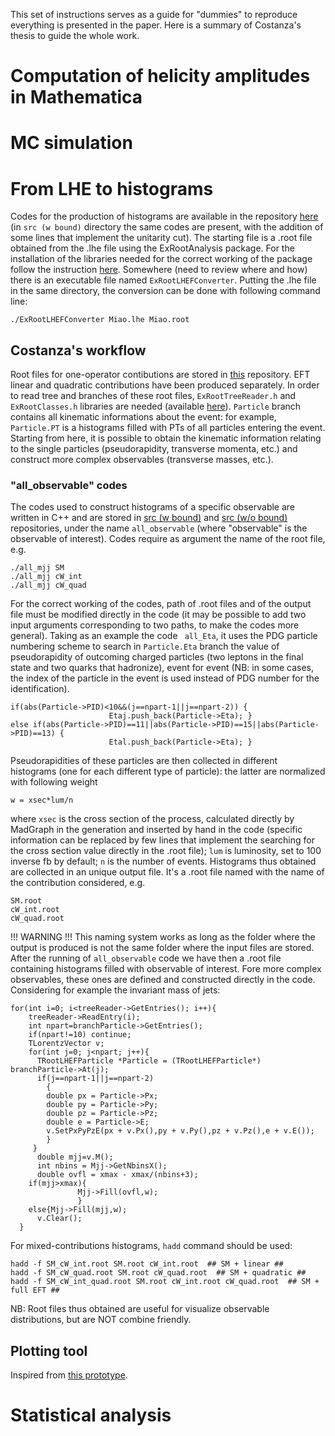 This set of instructions serves as a guide for "dummies" to reproduce everything is presented in the paper.
Here is a summary of Costanza's thesis to guide the whole work.



# Computation of helicity amplitudes in Mathematica


# MC simulation 


# From LHE to histograms

Codes for the production of histograms are available in the repository [here](https://github.com/mpresill/VBS_unitarity/tree/main/combine/Analysis%20tools/src%20(w%7Co%20bound)) (in ```src (w bound)``` directory the same codes are present, with the addition of some lines that implement the unitarity cut). The starting file is a .root file obtained from the .lhe file using the ExRootAnalysis package. For the installation of the libraries needed for the correct working of the package follow the instruction [here](https://cp3.irmp.ucl.ac.be/projects/ExRootAnalysis/wiki/UserManual).
Somewhere (need to review where and how) there is an executable file named ```ExRootLHEFConverter```. Putting the .lhe file in the same directory, the conversion can be done with following command line:

```
./ExRootLHEFConverter Miao.lhe Miao.root
```

## Costanza's workflow

Root files for one-operator contibutions are stored in [this](https://github.com/mpresill/VBS_unitarity/tree/main/combine/Analysis%20tools/data) repository. EFT linear and quadratic contributions have been produced separately. In order to read tree and branches of these root files, ```ExRootTreeReader.h``` and ```ExRootClasses.h``` libraries are needed (available [here](https://github.com/delphes/delphes/tree/master/external/ExRootAnalysis)). ```Particle``` branch contains all kinematic informations about the event: for example, ```Particle.PT``` is a histograms filled with PTs of all particles entering the event. Starting from here, it is possible to obtain the kinematic information relating to the single particles (pseudorapidity, transverse momenta, etc.) and construct more complex observables (transverse masses, etc.). 
### "all_observable" codes
The codes used to construct histograms of a specific observable are written in C++ and are stored in [src (w bound)](https://github.com/mpresill/VBS_unitarity/tree/main/combine/Analysis%20tools/src%20(w%20bound)) and [src (w/o bound)](https://github.com/mpresill/VBS_unitarity/tree/main/combine/Analysis%20tools/src%20(w%7Co%20bound)) repositories, under the name ```all_observable``` (where "observable" is the observable of interest). Codes require as argument the name of the root file, e.g.

```
./all_mjj SM
./all_mjj cW_int
./all_mjj cW_quad
```
For the correct working of the codes, path of .root files and of the output file must be modified directly in the code (it may be possible to add two input arguments corresponding to two paths, to make the codes more general). Taking as an example the code ``` all_Eta```, it uses the PDG particle numbering scheme to search in ```Particle.Eta``` branch the value of pseudorapidity of outcoming charged particles (two leptons in the final state and two quarks that hadronize), event for event (NB: in some cases, the index of the particle in the event is used instead of PDG number for the identification).
```
if(abs(Particle->PID)<10&&(j==npart-1||j==npart-2)) {
      				  Etaj.push_back(Particle->Eta); }    
else if(abs(Particle->PID)==11||abs(Particle->PID)==15||abs(Particle->PID)==13) {
      				  Etal.push_back(Particle->Eta); }
```

Pseudorapidities of these particles are then collected in different histograms (one for each different type of particle): the latter are normalized with following weight

```
w = xsec*lum/n
```
where ```xsec``` is the cross section of the process, calculated directly by MadGraph in the generation and inserted by hand in the code (specific information can be replaced by few lines that implement the searching for the cross section value directly in the .root file); ```lum``` is luminosity, set to 100 inverse fb by default; ```n``` is the number of events.
Histograms thus obtained are collected in an unique output file. It's a .root file named with the name of the contribution considered, e.g.

```
SM.root
cW_int.root
cW_quad.root
```
!!! WARNING !!! This naming system works as long as the folder where the output is produced is not the same folder where the input files are stored.
After the running of ```all_observable``` code we have then a .root file containing histograms filled with observable of interest. Fore more complex observables, these ones are defined and constructed directly in the code. Considering for example the invariant mass of jets:

```  
for(int i=0; i<treeReader->GetEntries(); i++){
    treeReader->ReadEntry(i);
    int npart=branchParticle->GetEntries();
    if(npart!=10) continue;
    TLorentzVector v;
    for(int j=0; j<npart; j++){
      TRootLHEFParticle *Particle = (TRootLHEFParticle*) branchParticle->At(j);  
      if(j==npart-1||j==npart-2)
        {
        double px = Particle->Px;
        double py = Particle->Py;
        double pz = Particle->Pz;
        double e = Particle->E;
        v.SetPxPyPzE(px + v.Px(),py + v.Py(),pz + v.Pz(),e + v.E());
        }
     }       
      double mjj=v.M();
      int nbins = Mjj->GetNbinsX();
      double ovfl = xmax - xmax/(nbins+3);
	if(mjj>xmax){
	           Mjj->Fill(ovfl,w);
	           }
	else{Mjj->Fill(mjj,w);
      v.Clear(); 
  }
```

For mixed-contributions histograms, ```hadd``` command should be used:

```
hadd -f SM_cW_int.root SM.root cW_int.root  ## SM + linear ##
hadd -f SM_cW_quad.root SM.root cW_quad.root  ## SM + quadratic ##
hadd -f SM_cW_int_quad.root SM.root cW_int.root cW_quad.root  ## SM + full EFT ##
```
NB: Root files thus obtained are useful for visualize observable distributions, but are NOT combine friendly. 

## Plotting tool
Inspired from [this prototype](https://github.com/acappati/mg5tut_apr21_plots).


# Statistical analysis
